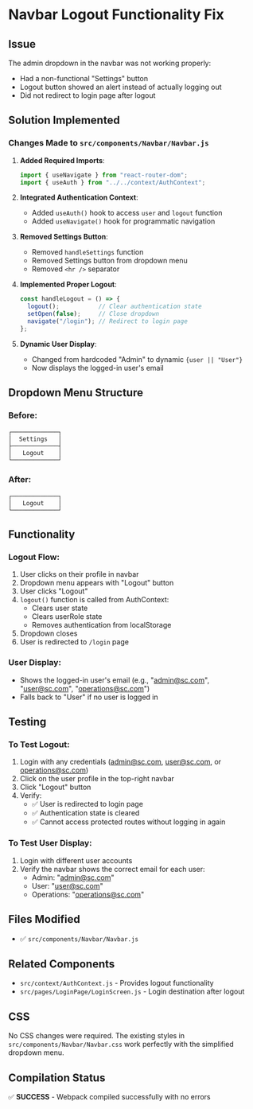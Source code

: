 # Navbar Logout Functionality Fix

## Issue
The admin dropdown in the navbar was not working properly:
- Had a non-functional "Settings" button
- Logout button showed an alert instead of actually logging out
- Did not redirect to login page after logout

## Solution Implemented

### Changes Made to `src/components/Navbar/Navbar.js`

1. **Added Required Imports**:
   ```javascript
   import { useNavigate } from "react-router-dom";
   import { useAuth } from "../../context/AuthContext";
   ```

2. **Integrated Authentication Context**:
   - Added `useAuth()` hook to access `user` and `logout` function
   - Added `useNavigate()` hook for programmatic navigation

3. **Removed Settings Button**:
   - Removed `handleSettings` function
   - Removed Settings button from dropdown menu
   - Removed `<hr />` separator

4. **Implemented Proper Logout**:
   ```javascript
   const handleLogout = () => {
     logout();           // Clear authentication state
     setOpen(false);     // Close dropdown
     navigate("/login"); // Redirect to login page
   };
   ```

5. **Dynamic User Display**:
   - Changed from hardcoded "Admin" to dynamic `{user || "User"}`
   - Now displays the logged-in user's email

## Dropdown Menu Structure

### Before:
```
┌─────────────┐
│  Settings   │
├─────────────┤
│   Logout    │
└─────────────┘
```

### After:
```
┌─────────────┐
│   Logout    │
└─────────────┘
```

## Functionality

### Logout Flow:
1. User clicks on their profile in navbar
2. Dropdown menu appears with "Logout" button
3. User clicks "Logout"
4. `logout()` function is called from AuthContext:
   - Clears user state
   - Clears userRole state
   - Removes authentication from localStorage
5. Dropdown closes
6. User is redirected to `/login` page

### User Display:
- Shows the logged-in user's email (e.g., "admin@sc.com", "user@sc.com", "operations@sc.com")
- Falls back to "User" if no user is logged in

## Testing

### To Test Logout:
1. Login with any credentials (admin@sc.com, user@sc.com, or operations@sc.com)
2. Click on the user profile in the top-right navbar
3. Click "Logout" button
4. Verify:
   - ✅ User is redirected to login page
   - ✅ Authentication state is cleared
   - ✅ Cannot access protected routes without logging in again

### To Test User Display:
1. Login with different user accounts
2. Verify the navbar shows the correct email for each user:
   - Admin: "admin@sc.com"
   - User: "user@sc.com"
   - Operations: "operations@sc.com"

## Files Modified
- ✅ `src/components/Navbar/Navbar.js`

## Related Components
- `src/context/AuthContext.js` - Provides logout functionality
- `src/pages/LoginPage/LoginScreen.js` - Login destination after logout

## CSS
No CSS changes were required. The existing styles in `src/components/Navbar/Navbar.css` work perfectly with the simplified dropdown menu.

## Compilation Status
✅ **SUCCESS** - Webpack compiled successfully with no errors
